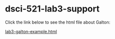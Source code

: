 # dsci-521-lab3-support

Click the link below to see the html file about Galton:

[lab3-galton-example.html](lab3-galton-example.html)
